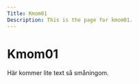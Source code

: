 ```yaml
---
Title: Kmom01
Description: This is the page for kmom01.
---
```


Kmom01
==================

Här kommer lite text så småningom.
